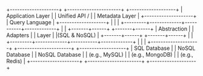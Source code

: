 
+--------------------+   +----------------------+   +-------------------+
| Application Layer  |   |   Unified API /      |   |   Metadata Layer  |
+--------------------+   |   Query Language     |   +-------------------+
          |                       |                         |
          +---------+-------------+-----------+-------------+
                    |                         |
            +-------+------+          +-------+------+
            | Abstraction  |          | Adapters     |
            |    Layer     |          |(SQL & NoSQL) |
            +-------+------+          +-------+------+
                    |                         |
          +---------+-------------+-----------+-------------+
          |                       |                         |
+--------------------+   +----------------------+   +-------------------+
|   SQL Database     |   |  NoSQL Database      |   |   NoSQL Database  |
| (e.g., MySQL)      |   |  (e.g., MongoDB)     |   |   (e.g., Redis)   |
+--------------------+   +----------------------+   +-------------------+
